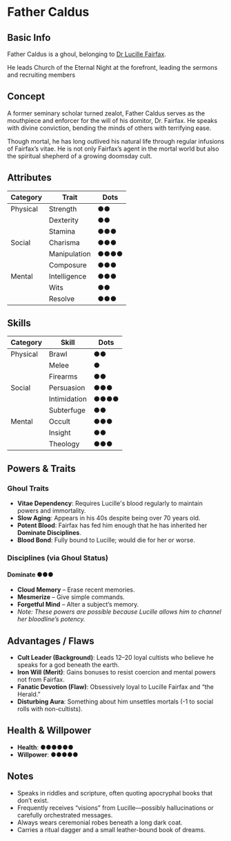 # Father Caldus

## Basic Info

Father Caldus is a ghoul, belonging to [Dr Lucille Fairfax](../3-characters/camarilla.md).

He leads Church of the Eternal Night at the forefront, leading the sermons and recruiting members

## Concept

A former seminary scholar turned zealot, Father Caldus serves as the mouthpiece and enforcer for the will of his domitor, Dr. Fairfax. He speaks with divine conviction, bending the minds of others with terrifying ease.

Though mortal, he has long outlived his natural life through regular infusions of Fairfax’s vitae. He is not only Fairfax’s agent in the mortal world but also the spiritual shepherd of a growing doomsday cult.

## Attributes

| Category  | Trait         | Dots |
|-----------|---------------|------|
| Physical  | Strength      | ●●   |
|           | Dexterity     | ●●   |
|           | Stamina       | ●●●  |
| Social    | Charisma      | ●●●  |
|           | Manipulation  | ●●●● |
|           | Composure     | ●●●  |
| Mental    | Intelligence  | ●●●  |
|           | Wits          | ●●   |
|           | Resolve       | ●●●  |

## Skills

| Category  | Skill          | Dots |
|-----------|----------------|------|
| Physical  | Brawl          | ●●   |
|           | Melee          | ●    |
|           | Firearms       | ●●   |
| Social    | Persuasion     | ●●●  |
|           | Intimidation   | ●●●● |
|           | Subterfuge     | ●●   |
| Mental    | Occult         | ●●●  |
|           | Insight        | ●●   |
|           | Theology       | ●●●  |

## Powers & Traits

### Ghoul Traits

- **Vitae Dependency**: Requires Lucille's blood regularly to maintain powers and immortality.
- **Slow Aging**: Appears in his 40s despite being over 70 years old.
- **Potent Blood**: Fairfax has fed him enough that he has inherited her **Dominate Disciplines**.
- **Blood Bond**: Fully bound to Lucille; would die for her or worse.

### Disciplines (via Ghoul Status)

#### Dominate ●●●

- **Cloud Memory** – Erase recent memories.
- **Mesmerize** – Give simple commands.
- **Forgetful Mind** – Alter a subject’s memory.
- *Note: These powers are possible because Lucille allows him to channel her bloodline’s potency.*

## Advantages / Flaws

- **Cult Leader (Background)**: Leads 12–20 loyal cultists who believe he speaks for a god beneath the earth.
- **Iron Will (Merit)**: Gains bonuses to resist coercion and mental powers not from Fairfax.
- **Fanatic Devotion (Flaw)**: Obsessively loyal to Lucille Fairfax and “the Herald.”
- **Disturbing Aura**: Something about him unsettles mortals (-1 to social rolls with non-cultists).

## Health & Willpower

- **Health**: ●●●●●●  
- **Willpower**: ●●●●●

## Notes

- Speaks in riddles and scripture, often quoting apocryphal books that don’t exist.
- Frequently receives “visions” from Lucille—possibly hallucinations or carefully orchestrated messages.
- Always wears ceremonial robes beneath a long dark coat.
- Carries a ritual dagger and a small leather-bound book of dreams.
